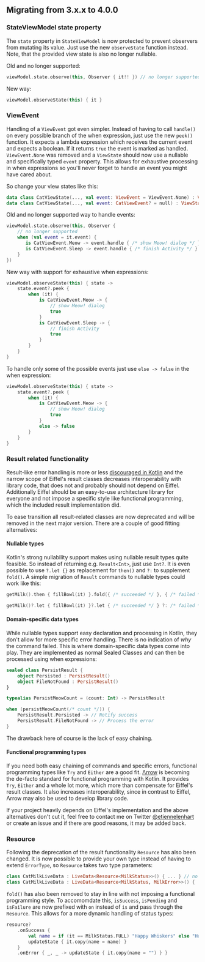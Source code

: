 ## Migrating from 3.x.x to 4.0.0

### StateViewModel state property
The `state` property in `StateViewModel` is now protected to prevent observers from mutating its value. Just use the new `observeState` function instead. Note, that the provided view state is also no longer nullable.

Old and no longer supported:
```kotlin
viewModel.state.observe(this, Observer { it!! }) // no longer supported
```

New way:
```kotlin
viewModel.observeState(this) { it }
```

### ViewEvent
Handling of a `ViewEvent` got even simpler. Instead of having to call `handle()` on every possible branch of the when expression, just use the new `peek()` function. It expects a lambda expression which receives the current event and expects a boolean. If it returns `true` the event is marked as handled. `ViewEvent.None` was removed and a `ViewState` should now use a nullable and specifically typed `event` property. This allows for exhaustive processing in when expressions so you'll never forget to handle an event you might have cared about.

So change your view states like this:
```kotlin
data class CatViewState(..., val event: ViewEvent = ViewEvent.None) : ViewState // no longer supported
data class CatViewState(..., val event: CatViewEvent? = null) : ViewState
```

Old and no longer supported way to handle events:
```kotlin
viewModel.state.observe(this, Observer {
    // no longer supported
    when (val event = it.event) {
       is CatViewEvent.Meow -> event.handle { /* show Meow! dialog */ }
       is CatViewEvent.Sleep -> event.handle { /* finish Activity */ }
    }
})
```
New way with support for exhaustive when expressions:
```kotlin
viewModel.observeState(this) { state ->
    state.event?.peek {
        when (it) {
            is CatViewEvent.Meow -> {
                // show Meow! dialog
                true
            }
            is CatViewEvent.Sleep -> {
                // finish Activity
                true
            }
        }
    }
}
```
To handle only some of the possible events just use `else -> false` in the when expression:
```kotlin
viewModel.observeState(this) { state ->
    state.event?.peek {
        when (it) {
            is CatViewEvent.Meow -> {
                // show Meow! dialog
                true
            }
            else -> false
        }
    }
}
```

### Result related functionality
Result-like error handling is more or less [discouraged in Kotlin](https://github.com/Kotlin/KEEP/blob/master/proposals/stdlib/result.md#error-handling-style-and-exceptions) and the narrow scope of Eiffel's result classes decreases interoperability with library code, that does not and probably should not depend on Eiffel. Additionally Eiffel should be an easy-to-use architecture library for everyone and not impose a specific style like functional programming, which the included result implementation did.

To ease transition all result-related classes are now deprecated and will be removed in the next major version. There are a couple of good fitting alternatives:

#### Nullable types
Kotlin's strong nullability support makes using nullable result types quite feasible. So instead of returning e.g. `Result<Int>`, just use `Int?`. It is even possible to use `?.let {}` as replacement for `then()` and `?:` to supplement `fold()`.
A simple migration of `Result` commands to nullable types could work like this:
```kotlin
getMilk().then { fillBowl(it) }.fold({ /* succeeded */ }, { /* failed */ }) // deprecated

getMilk()?.let { fillBowl(it) }?.let { /* succeeded */ } ?: /* failed */
```

#### Domain-specific data types
While nullable types support easy declaration and processing in Kotlin, they don't allow for more specific error handling. There is no indication of *why* the command failed. This is where domain-specific data types come into play. They are implemented as normal Sealed Classes and can then be processed using when expressions:
```kotlin
sealed class PersistResult {
    object Persisted : PersistResult()
    object FileNotFound : PersistResult()
}
```
```kotlin
typealias PersistMeowCount = (count: Int) -> PersistResult
```
```kotlin
when (persistMeowCount(/* count */)) {
    PersistResult.Persisted -> // Notify success
    PersistResult.FileNotFound -> // Process the error
}
```
The drawback here of course is the lack of easy chaining.

#### Functional programming types
If you need both easy chaining of commands and specific errors, functional programming types like `Try` and `Either` are a good fit. [Λrrow](https://arrow-kt.io/) is becoming the de-facto standard for functional programming with Kotlin. It provides `Try`, `Either` and a whole lot more, which more than compensate for Eiffel's result classes. It also increases interoperability, since in contrast to Eiffel, Λrrow may also be used to develop library code.

If your project heavily depends on Eiffel's implementation and the above alternatives don't cut it, feel free to contact me on Twitter [@etiennelenhart](https://twitter.com/etiennelenhart) or create an issue and if there are good reasons, it may be added back.

### Resource
Following the deprecation of the result functionality `Resource` has also been changed. It is now possible to provide your own type instead of having to extend `ErrorType`, so `Resource` takes two type parameters:
```kotlin
class CatMilkLiveData : LiveData<Resource<MilkStatus>>() { ... } // no longer supported
class CatMilkLiveData : LiveData<Resource<MilkStatus, MilkError>>() { ... }
```
`fold()` has also been removed to stay in line with not imposing a functional programming style. To accomomdate this, `isSuccess`, `isPending` and `isFailure` are now prefixed with `on` instead of `is` and pass through the `Resource`. This allows for a more dynamic handling of status types:
```kotlin
resource?
    .onSuccess {
        val name = if (it == MilkStatus.FULL) "Happy Whiskers" else "Hungry Whiskers"
        updateState { it.copy(name = name) }
    }
    .onError { _, _ -> updateState { it.copy(name = "") } }
```
